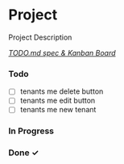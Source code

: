 # Project

Project Description

<em>[TODO.md spec & Kanban Board](https://bit.ly/3fCwKfM)</em>

### Todo

- [ ] tenants me delete button  
- [ ] tenants me edit button  
- [ ] tenants me new tenant  

### In Progress


### Done ✓


